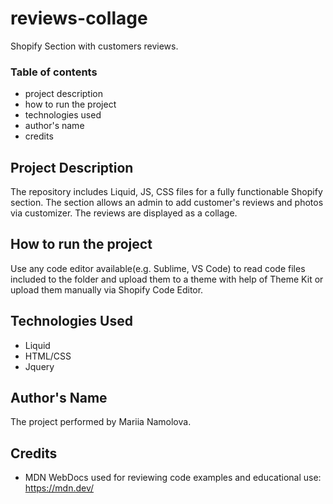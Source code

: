 # reviews-collage
Shopify Section with customers reviews.

### Table of contents
- project description
- how to run the project
- technologies used
- author's name
- credits 

## Project Description

The repository includes Liquid, JS, CSS files for a fully functionable Shopify section. The section allows an admin to add customer's reviews and photos via customizer. The reviews are displayed as a collage. 

## How to run the project

Use any code editor available(e.g. Sublime, VS Code) to read code files included to the folder and upload them to a theme with help of Theme Kit or upload them manually via Shopify Code Editor.

## Technologies Used

- Liquid
- HTML/CSS
- Jquery 

## Author's Name

The project performed by Mariia Namolova.

## Credits

- MDN WebDocs used for reviewing code examples and educational use: https://mdn.dev/
